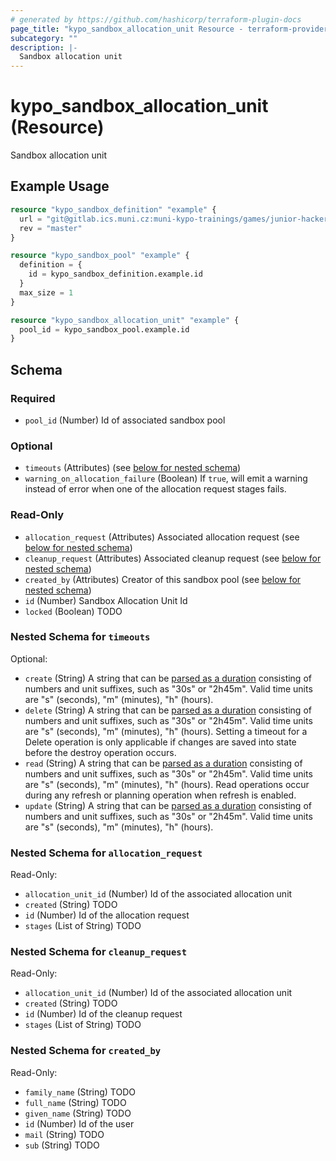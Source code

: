 ```yaml
---
# generated by https://github.com/hashicorp/terraform-plugin-docs
page_title: "kypo_sandbox_allocation_unit Resource - terraform-provider-kypo"
subcategory: ""
description: |-
  Sandbox allocation unit
---
```


# kypo_sandbox_allocation_unit (Resource)

Sandbox allocation unit

## Example Usage

```terraform
resource "kypo_sandbox_definition" "example" {
  url = "git@gitlab.ics.muni.cz:muni-kypo-trainings/games/junior-hacker.git"
  rev = "master"
}

resource "kypo_sandbox_pool" "example" {
  definition = {
    id = kypo_sandbox_definition.example.id
  }
  max_size = 1
}

resource "kypo_sandbox_allocation_unit" "example" {
  pool_id = kypo_sandbox_pool.example.id
}
```

<!-- schema generated by tfplugindocs -->
## Schema

### Required

- `pool_id` (Number) Id of associated sandbox pool

### Optional

- `timeouts` (Attributes) (see [below for nested schema](#nestedatt--timeouts))
- `warning_on_allocation_failure` (Boolean) If `true`, will emit a warning instead of error when one of the allocation request stages fails.

### Read-Only

- `allocation_request` (Attributes) Associated allocation request (see [below for nested schema](#nestedatt--allocation_request))
- `cleanup_request` (Attributes) Associated cleanup request (see [below for nested schema](#nestedatt--cleanup_request))
- `created_by` (Attributes) Creator of this sandbox pool (see [below for nested schema](#nestedatt--created_by))
- `id` (Number) Sandbox Allocation Unit Id
- `locked` (Boolean) TODO

<a id="nestedatt--timeouts"></a>
### Nested Schema for `timeouts`

Optional:

- `create` (String) A string that can be [parsed as a duration](https://pkg.go.dev/time#ParseDuration) consisting of numbers and unit suffixes, such as "30s" or "2h45m". Valid time units are "s" (seconds), "m" (minutes), "h" (hours).
- `delete` (String) A string that can be [parsed as a duration](https://pkg.go.dev/time#ParseDuration) consisting of numbers and unit suffixes, such as "30s" or "2h45m". Valid time units are "s" (seconds), "m" (minutes), "h" (hours). Setting a timeout for a Delete operation is only applicable if changes are saved into state before the destroy operation occurs.
- `read` (String) A string that can be [parsed as a duration](https://pkg.go.dev/time#ParseDuration) consisting of numbers and unit suffixes, such as "30s" or "2h45m". Valid time units are "s" (seconds), "m" (minutes), "h" (hours). Read operations occur during any refresh or planning operation when refresh is enabled.
- `update` (String) A string that can be [parsed as a duration](https://pkg.go.dev/time#ParseDuration) consisting of numbers and unit suffixes, such as "30s" or "2h45m". Valid time units are "s" (seconds), "m" (minutes), "h" (hours).


<a id="nestedatt--allocation_request"></a>
### Nested Schema for `allocation_request`

Read-Only:

- `allocation_unit_id` (Number) Id of the associated allocation unit
- `created` (String) TODO
- `id` (Number) Id of the allocation request
- `stages` (List of String) TODO


<a id="nestedatt--cleanup_request"></a>
### Nested Schema for `cleanup_request`

Read-Only:

- `allocation_unit_id` (Number) Id of the associated allocation unit
- `created` (String) TODO
- `id` (Number) Id of the cleanup request
- `stages` (List of String) TODO


<a id="nestedatt--created_by"></a>
### Nested Schema for `created_by`

Read-Only:

- `family_name` (String) TODO
- `full_name` (String) TODO
- `given_name` (String) TODO
- `id` (Number) Id of the user
- `mail` (String) TODO
- `sub` (String) TODO

